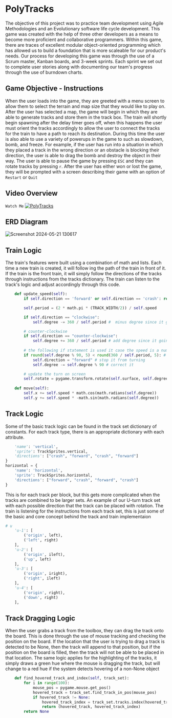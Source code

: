 # PolyTracks
The objective of this project was to practice team development using Agile Methodologies and an Evolutionary software life cycle development. This game was created with the help of three
other developers as a means to become more proficient and collaborative programmers. Within this game, there are traces of excellent modular object-oriented programming which has allowed us
to build a foundation that is more scaleable for our product's needs. Our process for developing this game was through the use of a Scrum master, Kanban boards, and 3-week sprints. Each sprint
we set out to complete user stories along with documenting our team's progress through the use of burndown charts.

## Game Objective - Instructions
When the user loads into the game, they are greeted with a menu screen to allow them to select the terrain and map size that they would like to play on. After the user has selected a map, the game will begin
in which they are able to generate tracks and store them in the track box. The train will shortly begin spawning after the delay timer goes off, when this happens the user must orient the tracks accordingly to allow the user
to connect the tracks for the train to have a path to reach its destination. During this time the user is also able to use a variety of powerups in the game to such as slowdown, bomb, and freeze. For example, if the user has
run into a situation in which they placed a track in the wrong direction or an obstacle is blocking their direction, the user is able to drag the bomb and destroy the object in their way. The user is able to pause the game
by pressing `ESC` and they can rotate tracks by pressing `r`. After the user has either won or lost the game, they will be prompted with a screen describing their game with an option of `Restart` or `Quit`

## Video Overview
`Watch Me`
[![PolyTracks](https://github.com/mattsel/PolyTracks/assets/141775337/ef4d80fd-17d5-452d-82bb-280171b01317)](https://youtu.be/etNQuOJsIig)

## ERD Diagram

![Screenshot 2024-05-21 130617](https://github.com/mattsel/PolyTracks/assets/141775337/8aaabb13-15dd-4ef8-827b-ea3b9b9c6438)

## Train Logic
The train's features were built using a combination of math and lists. Each time a new train is created, it will follow ing the path of the train in front of it. If the train is the front train, it will simply follow the 
directions of the tracks through instructions from the tracks dictionary. The train can listen to the track's logic and adjust accordingly through this code.
```python
    def update_speed(self):
        if self.direction == 'forward' or self.direction == 'crash': return

        self.period = (2 * math.pi * (TRACK_WIDTH/2)) / self.speed 

        if self.direction == "clockwise":
            self.degree -= 360 / self.period #  minus degree since it going counter-clockwise

        # counter-clockwise
        if self.direction == "counter-clockwise":
            self.degree += 360 / self.period # add degree since it going counter-clockwise
        
        # the following if statement is used it case the speed is a number that not a factor of 90            
        if round(self.degree % 90, 5) < round(360 / self.period, 5): # check when it close full turns
            self.direction = "forward" # stop it from turning
            self.degree -= self.degree % 90 # correct it

        # update the turn on screen
        self.rotate = pygame.transform.rotate(self.surface, self.degree)
    
    def move(self):
        self.x += self.speed * math.cos(math.radians(self.degree)) 
        self.y += self.speed * -math.sin(math.radians(self.degree))
```

## Track Logic
Some of the basic track logic can be found in the track set dictionary of constants. For each track type, there is an appropriate dictionary with each attribute.
```python vertical = {
    'name': 'vertical', 
    'sprite': TrackSprites.vertical, 
    'directions': ["crash", "forward", "crash", "forward"]
}
horizontal = {
    'name': 'horizontal', 
    'sprite': TrackSprites.horizontal, 
    'directions': ["forward", "crash", "forward", "crash"]
}
```
This is for each track per block, but this gets more complicated when the tracks are combined to be larger sets. An example of our U-turn track set
with each possible direction that the track can be placed with rotation. The train is listening for the instructions from each track set, this is just some of the basic
and core concept behind the track and train implementaion
```python
# u
    'u-1': [
        ('origin', left), 
        ('left', right)
    ], 
    'u-2': [
        ('origin', ileft), 
        ('up', left)
    ], 
    'u-3': [
        ('origin', iright), 
        ('right', ileft)
    ], 
    'u-4': [
        ('origin', right), 
        ('down', right)
    ],
```

## Track Dragging Logic
When the user grabs a track from the toolbox, they can drag the track onto the board. This is done through the use of mouse tracking and checking the position on the board. If the location
that the user is trying to drag a track is detected to be None, then the track will append to that position, but if the position on the board is filled, then the track will not be able to be placed
in that location. The same logic applies for the highlighting of the tracks, it simply draws a green hue where the mouse is dragging the track, but will change to a red hue if the system detects hovering of a non-None object
```python
    def find_hovered_track_and_index(self, track_set):
        for i in range(100):
            mouse_pos = pygame.mouse.get_pos()
            hovered_track = track_set.find_track_in_pos(mouse_pos)
            if hovered_track != None:
                hovered_track_index = track_set.tracks.index(hovered_track)
                return (hovered_track, hovered_track_index)
        return None
```
